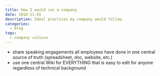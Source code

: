 ```yaml
---
title: How I would run a company
date: 2018-11-01
description: Ideal practices my company would follow.
categories:
  - blog
tags:
  - company culture
---
```


- share speaking engagements all employees have done in one central source of truth (spreadsheet, doc, website, etc.)
- use one central Wiki for EVERYTHING that is easy to edit for anyone regardless of technical background
